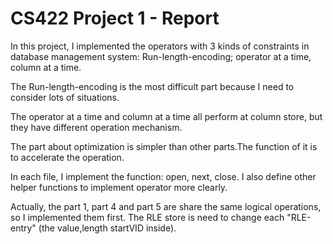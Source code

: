 # CS422 Project 1 - Report
In this project, I implemented the operators with 3 kinds of constraints in database management system: Run-length-encoding; operator at a time, column at a time.

The Run-length-encoding is the most difficult part because I need to consider lots of situations. 

The operator at a time and column at a time all perform at column store, but they have different operation mechanism.

The part about optimization is simpler than other parts.The function of it is to accelerate the operation.

In each file, I implement the function: open, next, close. I also define other helper functions to implement operator more clearly.

Actually, the part 1, part 4 and part 5 are share the same logical operations, so I implemented them first. The RLE store is need to change each "RLE-entry" (the value,length startVID inside).
